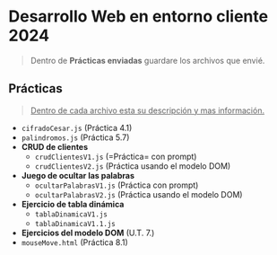# Desarrollo Web en entorno cliente 2024
> Dentro de **Prácticas enviadas** guardare los archivos que envié.
## Prácticas
><ins>Dentro de cada archivo esta su descripción y mas información.</ins>

  - `cifradoCesar.js` (Práctica 4.1)
  - `palindromos.js` (Práctica 5.7)
- **CRUD de clientes**
  - `crudClientesV1.js` (=Práctica= con prompt)
  - `crudClientesV2.js` (Práctica usando el modelo DOM)
- **Juego de ocultar las palabras**
  - `ocultarPalabrasV1.js` (Práctica con prompt)
  - `ocultarPalabrasV2.js` (Práctica usando el modelo DOM)
- **Ejercicio de tabla dinámica**
  - `tablaDinamicaV1.js`
  - `tablaDinamicaV1.1.js`
- **Ejercicios del modelo DOM** (U.T. 7.)
- `mouseMove.html` (Práctica 8.1)